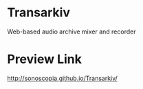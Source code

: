 # Transarkiv
Web-based audio archive mixer and recorder

# Preview Link
http://sonoscopia.github.io/Transarkiv/ 
